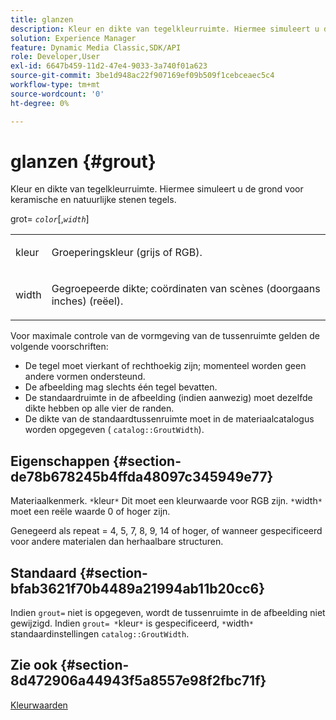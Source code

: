 ```yaml
---
title: glanzen
description: Kleur en dikte van tegelkleurruimte. Hiermee simuleert u de grond voor keramische en natuurlijke stenen tegels.
solution: Experience Manager
feature: Dynamic Media Classic,SDK/API
role: Developer,User
exl-id: 6647b459-11d2-47e4-9033-3a740f01a623
source-git-commit: 3be1d948ac22f907169ef09b509f1cebceaec5c4
workflow-type: tm+mt
source-wordcount: '0'
ht-degree: 0%

---
```


# glanzen {#grout}

Kleur en dikte van tegelkleurruimte. Hiermee simuleert u de grond voor keramische en natuurlijke stenen tegels.

grot= *`color`*[,*`width`*]

<table id="simpletable_302B78CFC8F14E0F962D1D2064AD1371"> 
 <tr class="strow"> 
  <td class="stentry"> <p> <span class="codeph"> <span class="varname"> kleur </span> </span> </p> </td>
  <td class="stentry"> <p>Groeperingskleur (grijs of RGB). </p> </td> 
 </tr> 
 <tr class="strow"> 
  <td class="stentry"> <p> <span class="codeph"> <span class="varname"> width </span> </span> </p> </td>
  <td class="stentry"> <p>Gegroepeerde dikte; coördinaten van scènes (doorgaans inches) (reëel). </p> </td>
 </tr> 
</table>

Voor maximale controle van de vormgeving van de tussenruimte gelden de volgende voorschriften:

* De tegel moet vierkant of rechthoekig zijn; momenteel worden geen andere vormen ondersteund.
* De afbeelding mag slechts één tegel bevatten.
* De standaardruimte in de afbeelding (indien aanwezig) moet dezelfde dikte hebben op alle vier de randen.
* De dikte van de standaardtussenruimte moet in de materiaalcatalogus worden opgegeven ( `catalog::GroutWidth`).

## Eigenschappen {#section-de78b678245b4ffda48097c345949e77}

Materiaalkenmerk. `*`kleur`*` Dit moet een kleurwaarde voor RGB zijn. `*`width`*` moet een reële waarde 0 of hoger zijn.

Genegeerd als repeat = 4, 5, 7, 8, 9, 14 of hoger, of wanneer gespecificeerd voor andere materialen dan herhaalbare structuren.

## Standaard {#section-bfab3621f70b4489a21994ab11b20cc6}

Indien `grout=` niet is opgegeven, wordt de tussenruimte in de afbeelding niet gewijzigd. Indien `grout= *`kleur`*` is gespecificeerd, `*`width`*` standaardinstellingen `catalog::GroutWidth`.

## Zie ook {#section-8d472906a44943f5a8557e98f2fbc71f}

[Kleurwaarden](../../../../../ir-api/http-protocol/image-rendering-api-ref/c-ir-http-protocol-ref/c-ir-http-protocol-syntax-and-features/r-ir-color-values.md#reference-657f95c0841742d2a55a48bc938303f6)
